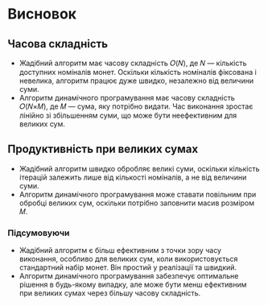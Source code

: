 # Висновок

## Часова складність

* Жадібний алгоритм має часову складність 𝑂(𝑁), де 𝑁 — кількість доступних номіналів монет. Оскільки кількість номіналів фіксована і невелика, алгоритм працює дуже швидко, незалежно від величини суми.
* Алгоритм динамічного програмування має часову складність 𝑂(𝑁×𝑀), де 𝑀 — сума, яку потрібно видати. Час виконання зростає лінійно зі збільшенням суми, що може бути неефективним для великих сум.

## Продуктивність при великих сумах

* Жадібний алгоритм швидко обробляє великі суми, оскільки кількість ітерацій залежить лише від кількості номіналів, а не від величини суми.
* Алгоритм динамічного програмування може ставати повільним при обробці великих сум, оскільки потрібно заповнити масив розміром 
𝑀.

### Підсумовуючи

* Жадібний алгоритм є більш ефективним з точки зору часу виконання, особливо для великих сум, коли використовується стандартний набір монет. Він простий у реалізації та швидкий.
* Алгоритм динамічного програмування забезпечує оптимальне рішення в будь-якому випадку, але може бути менш ефективним при великих сумах через більшу часову складність.